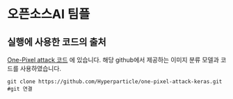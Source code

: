 # 오픈소스AI 팀플 




## 실행에 사용한 코드의 출처
[One-Pixel attack 코드](https://github.com/Hyperparticle/one-pixel-attack-keras.git) 에 있습니다.
해당 github에서 제공하는 이미지 분류 모델과 코드를 사용하였습니다.

```git clone https://github.com/Hyperparticle/one-pixel-attack-keras.git #git 연결```

